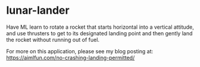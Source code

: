 # lunar-lander

Have ML learn to rotate a rocket that starts horizontal into a vertical attitude, and use thrusters to get to its designated landing point and then gently land the rocket without running out of fuel.

For more on this application, please see my blog posting at: https://aimlfun.com/no-crashing-landing-permitted/
